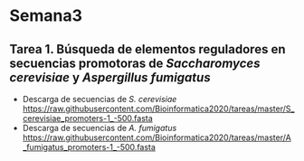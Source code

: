 # Semana3

## Tarea 1. Búsqueda de elementos reguladores en secuencias promotoras de _Saccharomyces cerevisiae_ y _Aspergillus fumigatus_
- Descarga de secuencias de _S. cerevisiae_
https://raw.githubusercontent.com/Bioinformatica2020/tareas/master/S_cerevisiae_promoters-1_-500.fasta
- Descarga de secuencias de _A. fumigatus_
https://raw.githubusercontent.com/Bioinformatica2020/tareas/master/A_fumigatus_promoters-1_-500.fasta
